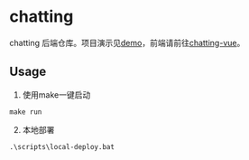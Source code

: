 # chatting

chatting 后端仓库。项目演示见[demo](https://cdn.sxrekord.com/project/demo.gif)，前端请前往[chatting-vue](https://github.com/WebChatting/chatting-vue)。

## Usage

1. 使用make一键启动
```shell
make run
```

2. 本地部署
```shell
.\scripts\local-deploy.bat
```

